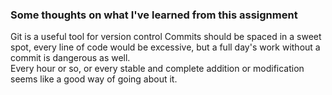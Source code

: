 
### Some thoughts on what I've learned from this assignment
Git is a useful tool for version control
Commits should be spaced in a sweet spot, every line of code would be excessive, but a full day's work without a commit is dangerous as well. \
Every hour or so, or every stable and complete addition or modification seems like a good way of going about it.